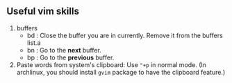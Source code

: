 ## Useful vim skills

1. buffers
    - bd : Close the buffer you are in currently. Remove it from the buffers list.a
    - bn : Go to the **next** buffer.
    - bp : Go to the **previous** buffer.
2. Paste words from system's clipboard: Use `"+p` in normal mode. (In archlinux, you should install `gvim` package to have the clipboard feature.)


